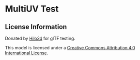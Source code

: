 # MultiUV Test

## License Information

Donated by [Hilo3d](https://github.com/hiloteam/Hilo3d) for glTF testing.

This model is licensed under a [Creative Commons Attribution 4.0 International License](http://creativecommons.org/licenses/by/4.0/).
